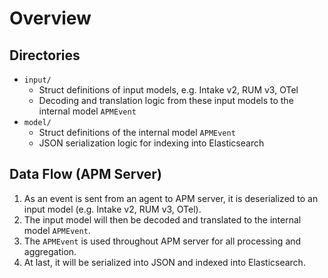 # Overview

## Directories

- `input/`
  - Struct definitions of input models, e.g. Intake v2, RUM v3, OTel
  - Decoding and translation logic from these input models to the internal model `APMEvent`
- `model/`
  - Struct definitions of the internal model `APMEvent`
  - JSON serialization logic for indexing into Elasticsearch

## Data Flow (APM Server)

1. As an event is sent from an agent to APM server, it is deserialized to an input model (e.g. Intake v2, RUM v3, OTel).
2. The input model will then be decoded and translated to the internal model `APMEvent`.
3. The `APMEvent` is used throughout APM server for all processing and aggregation.
4. At last, it will be serialized into JSON and indexed into Elasticsearch.
